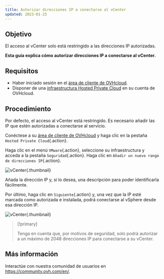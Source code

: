 ```yaml
---
title: Autorizar direcciones IP a conectarse al vCenter
updated: 2023-01-25
---
```


## Objetivo

El acceso al vCenter solo está restringido a las direcciones IP autorizadas.

**Esta guía explica cómo autorizar direcciones IP a conectarse al vCenter.**

## Requisitos

* Haber iniciado sesión en el [área de cliente de OVHcloud](/links/manager).
* Disponer de una [infraestructura Hosted Private Cloud](https://www.ovhcloud.com/es-es/enterprise/products/hosted-private-cloud/) en su cuenta de OVHcloud.

## Procedimiento

Por defecto, el acceso al vCenter está restringido. Es necesario añadir las IP que estén autorizadas a conectarse al servicio.

Conéctese a su [área de cliente de OVHcloud](/links/manager) y haga clic en la pestaña `Hosted Private Cloud`{.action}.

Haga clic en el menú `VMware`{.action}, seleccione su infraestructura y acceda a la pestaña `Seguridad`{.action}. Haga clic en `Añadir un nuevo rango de direcciones IP`{.action}.

![vCenter](images/restrictIP.JPG){.thumbnail}

Añada la dirección IP y, si lo desea, una descripción para poder identificarla fácilmente.

Por último, haga clic en `Siguiente`{.action} y, una vez que la IP esté marcada como autorizada e instalada, podrá conectarse al vSphere desde esa dirección IP.

![vCenter](images/restrictIP2.JPG){.thumbnail}

> [!primary]
>
> Tenga en cuenta que, por motivos de seguridad, solo podrá autorizar a un máximo de 2048 direcciones IP para conectarse a su vCenter.
>

## Más información

Interactúe con nuestra comunidad de usuarios en <https://community.ovh.com/en/>.
